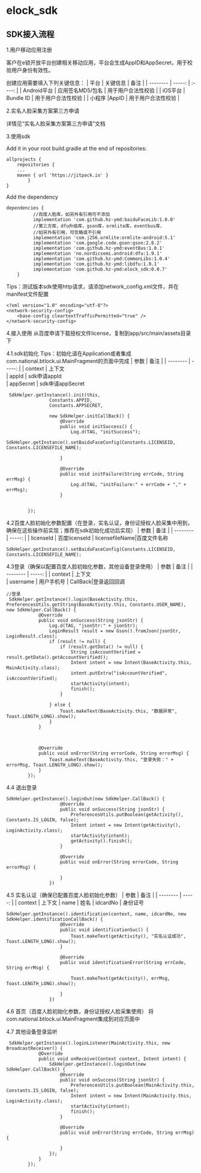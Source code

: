 # elock_sdk
SDK接入流程
-

1.用户移动应用注册

客户在e锁开放平台创建相关移动应用，平台会生成AppID和AppSecret，用于校验用户身份有效性。

创建应用需要填入下列关键信息：
| 平台        | 关键信息   |  备注  |
| --------   | -----:  | :----: |
| Android平台 | 应用签名MD5/包名   |   用于用户合法性校验    |
| iOS平台     | Bundle ID     |   用于用户合法性校验    |
| 小程序       |AppID          |   用于用户合法性校验    |

2.实名人脸采集方案第三方申请

详情见“实名人脸采集方案第三方申请”文档

3.使用sdk


Add it in your root build.gradle at the end of repositories:

```
allprojects {
	repositories {
	...
	maven { url 'https://jitpack.io' }
		}
}
```
Add the dependency

```
dependencies {
          //百度人脸库，如另外有引用可不添加
          implementation 'com.github.hz-ymd:baiduFaceLib:1.0.0'
          //第三方库，dfu升级库，gson库，ormlite库，eventbus库，
          //如另外有引用，可忽略或不引用
          implementation 'com.j256.ormlite:ormlite-android:5.1'
          implementation 'com.google.code.gson:gson:2.8.2'
          implementation 'com.github.hz-ymd:eventBus:1.0.1'
          implementation 'no.nordicsemi.android:dfu:1.9.1'
          implementation 'com.github.hz-ymd:CommonLibs:1.0.4'
          implementation 'com.github.hz-ymd:libdfu:1.0.1'
	      implementation 'com.github.hz-ymd:elock_sdk:0.0.7'
	}
```

Tips：测试版本sdk使用http请求，请添加network_config.xml文件，并在manifest文件配置
```
<?xml version="1.0" encoding="utf-8"?>
<network-security-config>
    <base-config cleartextTrafficPermitted="true" />
</network-security-config>
```


4.接入使用
从百度申请下载授权文件license，复制到app/src/main/assets目录下

4.1.sdk初始化
Tips：初始化请在Application或者集成com.national.btlock.ui.MainFragment的页面中完成
| 参数        | 备注   | 
| --------   | -----:  | 
| context | 上下文   
| appId | sdk申请appId   
| appSecret | sdk申请appSecret

```
 SdkHelper.getInstance().init(this,
                Constants.APPID,
                Constants.APPSECRET,

                new SdkHelper.initCallBack() {
                    @Override
                    public void initSuccess() {
                        Log.d(TAG, "initSuccess");
                        SdkHelper.getInstance().setBaiduFaceConfig(Constants.LICENSEID, Constants.LICENSEFILE_NAME);

                    }

                    @Override
                    public void initFailure(String errCode, String errMsg) {
                        Log.d(TAG, "initFailure:" + errCode + "," + errMsg);
                    }


        });
```
4.2百度人脸初始化参数配置（在登录，实名认证，身份证授权人脸采集中用到，确保在这些操作前实现；推荐在sdk初始化成功后实现）
| 参数        | 备注   |
| --------   | -----:  |
| licenseId | 百度licenseId
| licensefileName|百度文件名称
```
SdkHelper.getInstance().setBaiduFaceConfig(Constants.LICENSEID, Constants.LICENSEFILE_NAME);
```

4.3登录（确保以配置百度人脸初始化参数，其他设备登录使用）
| 参数        | 备注   | 
| --------   | -----:  | 
| context | 上下文  
| username | 用户手机号
| CallBack|登录返回回调

```
//登录
 SdkHelper.getInstance().login(BaseActivity.this, PreferencesUtils.getString(BaseActivity.this, Constants.USER_NAME), new SdkHelper.CallBack() {
            @Override
            public void onSuccess(String jsonStr) {
                Log.d(TAG, "jsonStr:" + jsonStr);
                LoginResult result = new Gson().fromJson(jsonStr, LoginResult.class);
                if (result != null) {
                    if (result.getData() != null) {
                        String isAccountVerified = result.getData().getAccountVerified();
                        Intent intent = new Intent(BaseActivity.this, MainActivity.class);
                        intent.putExtra("isAccountVerified", isAccountVerified);
                        startActivity(intent);
                        finish();
                    }

                } else {
                    Toast.makeText(BaseActivity.this, "数据异常", Toast.LENGTH_LONG).show();
                }
            }



            @Override
            public void onError(String errorCode, String errorMsg) {
                Toast.makeText(BaseActivity.this, "登录失败：" + errorMsg, Toast.LENGTH_LONG).show();
            }
        });
```




4.4 退出登录
```
SdkHelper.getInstance().loginOut(new SdkHelper.CallBack() {
                    @Override
                    public void onSuccess(String jsonStr) {
                        PreferencesUtils.putBoolean(getActivity(), Constants.IS_LOGIN, false);
                        Intent intent = new Intent(getActivity(), LoginActivity.class);
                        startActivity(intent);
                        getActivity().finish();
                    }

                    @Override
                    public void onError(String errorCode, String errorMsg) {

                    }
                })
 ```
 4.5 实名认证（确保已配置百度人脸初始化参数）
 | 参数        | 备注   | 
| --------   | -----:  | 
| context       | 上下文
| name       | 姓名
| idcardNo   | 身份证号 

```
SdkHelper.getInstance().identification(context, name, idcardNo, new SdkHelper.identificationCallBack() {
                    @Override
                    public void identificationSuc() {
                        Toast.makeText(getActivity(), "实名认证成功", Toast.LENGTH_LONG).show();
                    }

                    @Override
                    public void identificationError(String errCode, String errMsg) {

                        Toast.makeText(getActivity(), errMsg, Toast.LENGTH_LONG).show();

                    }
                })
 ```     
4.6 首页（百度人脸初始化参数，身份证授权人脸采集使用）
将com.national.btlock.ui.MainFragment集成到对应页面中

4.7 其他设备登录监听

```
 SdkHelper.getInstance().loginListener(MainActivity.this, new BroadcastReceiver() {
            @Override
            public void onReceive(Context context, Intent intent) {
                SdkHelper.getInstance().loginOut(new SdkHelper.CallBack() {
                    @Override
                    public void onSuccess(String jsonStr) {
                        PreferencesUtils.putBoolean(MainActivity.this, Constants.IS_LOGIN, false);
                        Intent intent = new Intent(MainActivity.this, LoginActivity.class);
                        startActivity(intent);
                        finish();
                    }

                    @Override
                    public void onError(String errCode, String errMsg) {

                    }
                });
            }
        });
  ```
                
                

